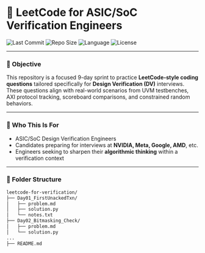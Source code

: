 # 🧠 LeetCode for ASIC/SoC Verification Engineers

![Last Commit](https://img.shields.io/github/last-commit/Mad-Hat-uvm/leetcode-for-asic-verification?style=flat-square)
![Repo Size](https://img.shields.io/github/repo-size/Mad-Hat-uvm/leetcode-for-asic-verification?style=flat-square)
![Language](https://img.shields.io/github/languages/top/Mad-Hat-uvm/leetcode-for-asic-verification?style=flat-square)
![License](https://img.shields.io/github/license/Mad-Hat-uvm/leetcode-for-asic-verification?style=flat-square)

---

### 🎯 Objective

This repository is a focused 9-day sprint to practice **LeetCode-style coding questions** tailored specifically for **Design Verification (DV)** interviews. These questions align with real-world scenarios from UVM testbenches, AXI protocol tracking, scoreboard comparisons, and constrained random behaviors.

---

### 📌 Who This Is For

- ASIC/SoC Design Verification Engineers
- Candidates preparing for interviews at **NVIDIA, Meta, Google, AMD**, etc.
- Engineers seeking to sharpen their **algorithmic thinking** within a verification context

---

### 📁 Folder Structure

```bash
leetcode-for-verification/
├── Day01_FirstUnackedTxn/
│   ├── problem.md
│   ├── solution.py
│   └── notes.txt
├── Day02_Bitmasking_Check/
│   ├── problem.md
│   └── solution.py
...
├── README.md

